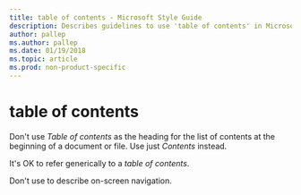 ```yaml
---
title: table of contents - Microsoft Style Guide
description: Describes guidelines to use 'table of contents' in Microsoft documents.
author: pallep
ms.author: pallep
ms.date: 01/19/2018
ms.topic: article
ms.prod: non-product-specific
---
```


# table of contents

Don't use *Table of contents* as the heading for the list of contents at the beginning of a document or file. Use just *Contents* instead. 

It's OK to refer generically to a *table of contents*.

Don't use to describe on-screen navigation.
